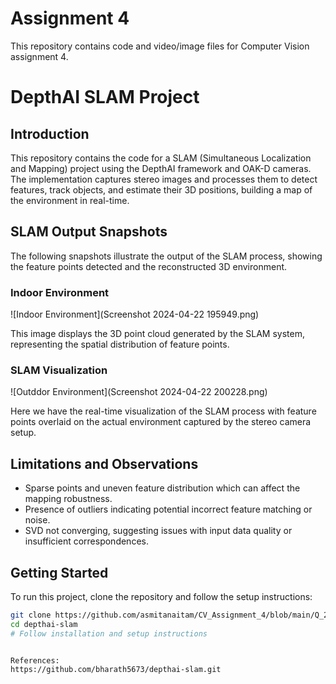 # Assignment 4

This repository contains code and video/image files for Computer Vision assignment 4.

# DepthAI SLAM Project

## Introduction

This repository contains the code for a SLAM (Simultaneous Localization and Mapping) project using the DepthAI framework and OAK-D cameras. The implementation captures stereo images and processes them to detect features, track objects, and estimate their 3D positions, building a map of the environment in real-time.

## SLAM Output Snapshots

The following snapshots illustrate the output of the SLAM process, showing the feature points detected and the reconstructed 3D environment.

### Indoor Environment
![Indoor Environment](Screenshot 2024-04-22 195949.png)

This image displays the 3D point cloud generated by the SLAM system, representing the spatial distribution of feature points.

### SLAM Visualization
![Outddor Environment](Screenshot 2024-04-22 200228.png)

Here we have the real-time visualization of the SLAM process with feature points overlaid on the actual environment captured by the stereo camera setup.

## Limitations and Observations

- Sparse points and uneven feature distribution which can affect the mapping robustness.
- Presence of outliers indicating potential incorrect feature matching or noise.
- SVD not converging, suggesting issues with input data quality or insufficient correspondences.


## Getting Started

To run this project, clone the repository and follow the setup instructions:

```bash
git clone https://github.com/asmitanaitam/CV_Assignment_4/blob/main/Q_2_depthai-slam
cd depthai-slam
# Follow installation and setup instructions


References:
https://github.com/bharath5673/depthai-slam.git




 
 
 
 
 
 
 



